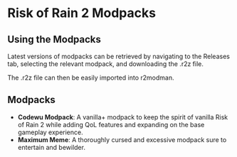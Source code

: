 # Risk of Rain 2 Modpacks

## Using the Modpacks
Latest versions of modpacks can be retrieved by navigating to the Releases tab, selecting the relevant modpack, and downloading the .r2z file.

The .r2z file can then be easily imported into r2modman.

## Modpacks
- **Codewu Modpack**: A vanilla+ modpack to keep the spirit of vanilla Risk of Rain 2 while adding QoL features and expanding on the base gameplay experience.
- **Maximum Meme**: A thoroughly cursed and excessive modpack sure to entertain and bewilder.

